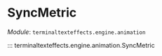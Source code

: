 # SyncMetric

*Module*: `terminaltexteffects.engine.animation`

::: terminaltexteffects.engine.animation.SyncMetric
